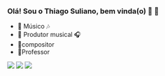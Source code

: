 ### Olá! Sou o Thiago Suliano, bem vinda(o) 🎼 👋

- 🔭 Músico 🎶
- 🎹 Produtor musical 🎧
- 📝compositor
- 🎻Professor

 <div> 
  <a href="https://https://www.youtube.com/channel/UC9nDzP2-DMIRzdsWejZrqjw" target="_blank"><img src="https://img.shields.io/badge/YouTube-FF0000?style=for-the-badge&logo=youtube&logoColor=white" target="_blank"></a>
  <a href="https://instagram.com/thiago.suliano" target="_blank"><img src="https://img.shields.io/badge/-Instagram-%23E4405F?style=for-the-badge&logo=instagram&logoColor=white" target="_blank"></a>
  <a href = "mailto:thiagofsuliano@gmail.com"><img src="https://img.shields.io/badge/Gmail-D14836?style=for-the-badge&logo=gmail&logoColor=white" target="_blank"></a>
   
  
